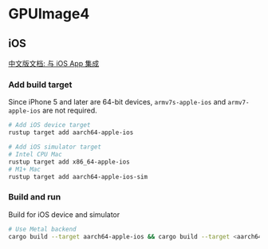 # GPUImage4

## **iOS**
[中文版文档: 与 iOS App 集成](https://jinleili.github.io/learn-wgpu-zh/integration-and-debugging/ios/)

### Add build target

Since iPhone 5 and later are 64-bit devices, `armv7s-apple-ios` and `armv7-apple-ios` are not required.

```sh
# Add iOS device target
rustup target add aarch64-apple-ios 

# Add iOS simulator target
# Intel CPU Mac
rustup target add x86_64-apple-ios
# M1+ Mac
rustup target add aarch64-apple-ios-sim
```

### Build and run
Build for iOS device and simulator
```sh
# Use Metal backend
cargo build --target aarch64-apple-ios && cargo build --target <aarch64-apple-ios-sim or x86_64-apple-ios>
```
